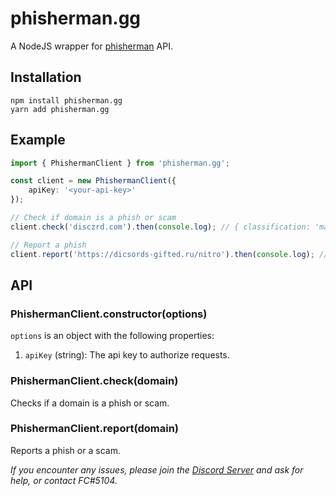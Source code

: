 # phisherman.gg

A NodeJS wrapper for [phisherman](https://phisherman.gg/) API.

## Installation

```
npm install phisherman.gg
yarn add phisherman.gg
```

## Example

```typescript
import { PhishermanClient } from 'phisherman.gg';

const client = new PhishermanClient({
	apiKey: '<your-api-key>'
});

// Check if domain is a phish or scam
client.check('disczrd.com').then(console.log); // { classification: 'malicious', verifiedPhish: true }

// Report a phish
client.report('https://dicsords-gifted.ru/nitro').then(console.log); // { success: false, message: 'Domain already exists' }
```

## API

### PhishermanClient.constructor(options)

`options` is an object with the following properties:

1. `apiKey` (string): The api key to authorize requests.

### PhishermanClient.check(domain)

Checks if a domain is a phish or scam.

### PhishermanClient.report(domain)

Reports a phish or a scam.

_If you encounter any issues, please join the [Discord Server](https://phisherman.gg/discord) and ask for help, or contact FC#5104._
